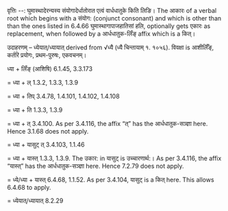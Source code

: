 

वृत्तिः --: घुमास्थादेरन्यस्य संयोगादेर्धातोरात एत्वं वार्धधातुके किति लिङि। The आकारः of a verbal root which begins with a संयोग: (conjunct consonant) and which is other than than the ones listed in 6.4.66 घुमास्थागापाजहातिसां हलि, optionally gets एकारः as replacement, when followed by a आर्धधातुक-लिँङ् affix which is a कित्।


उदाहरणम् – ध्येयात्/ध्यायात् derived from √ध्यै (ध्यै चिन्तायाम् १. १०५६). विवक्षा is आशीर्लिँङ्, कर्तरि प्रयोगः, प्रथम-पुरुषः, एकवचनम्।


ध्या + लिँङ् (आशिषि) 6.1.45, 3.3.173

= ध्या + ल् 1.3.2, 1.3.3, 1.3.9

= ध्या + तिप् 3.4.78, 1.4.101, 1.4.102, 1.4.108

= ध्या + ति 1.3.3, 1.3.9

= ध्या + त् 3.4.100. As per 3.4.116, the affix “त्” has the आर्धधातुक-सञ्ज्ञा here. Hence 3.1.68 does not apply.

= ध्या + यासुट् त् 3.4.103, 1.1.46

= ध्या + यास्त् 1.3.3, 1.3.9. The उकार: in यासुट् is उच्चारणार्थ:। As per 3.4.116, the affix “यास्त्” has the आर्धधातुक-सञ्ज्ञा here. Hence 7.2.79 does not apply.

= ध्ये/ध्या + यास्त् 6.4.68, 1.1.52. As per 3.4.104, यासुट् is a कित् here. This allows 6.4.68 to apply.

= ध्येयात्/ध्यायात् 8.2.29

